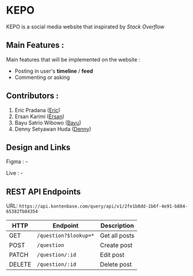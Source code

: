 # KEPO

KEPO is a social media website that inspirated by _Stack Overflow_

## Main Features :

Main features that will be implemented on the website :

- Posting in user's **timeline** / **feed**
- Commenting or asking

## Contributors :

1. Eric Pradana ([Eric](https://github.com/ericprd))
2. Ersan Karimi ([Ersan](https://github.com/ersankarimi))
3. Bayu Satrio Wibowo ([Bayu](https://github.com/baysatriow))
4. Denny Setyawan Huda ([Denny](https://github.com/dennyshuda))

## Design and Links

Figma : -

Live : -

## REST API Endpoints

URL: `https://api.kontenbase.com/query/api/v1/2fe1b8dd-1b6f-4e91-b884-65382fb84354`

| HTTP   | Endpoint              | Description   |
| ------ | --------------------- | ------------- |
| GET    | `/question?$lookup=*` | Get all posts |
| POST   | `/question`           | Create post   |
| PATCH  | `/question/:id`       | Edit post     |
| DELETE | `/question/:id`       | Delete post   |
